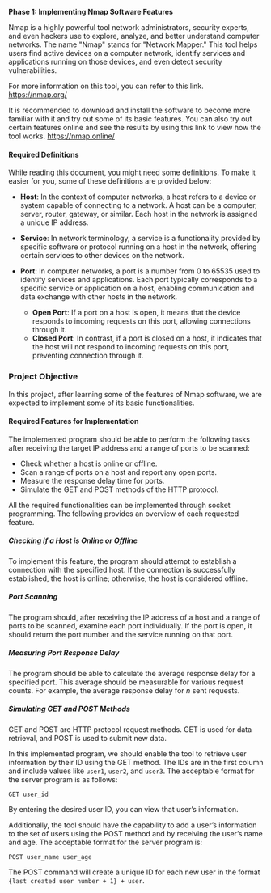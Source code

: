**Phase 1: Implementing Nmap Software Features**

Nmap is a highly powerful tool network administrators, security experts, and even hackers use to explore, analyze, and better understand computer networks. The name "Nmap" stands for "Network Mapper." This tool helps users find active devices on a computer network, identify services and applications running on those devices, and even detect security vulnerabilities.

For more information on this tool, you can refer to this link.
https://nmap.org/

It is recommended to download and install the software to become more familiar with it and try out some of its basic features. You can also try out certain features online and see the results by using this link to view how the tool works.
https://nmap.online/

#### Required Definitions

While reading this document, you might need some definitions. To make it easier for you, some of these definitions are provided below:

- **Host**: In the context of computer networks, a host refers to a device or system capable of connecting to a network. A host can be a computer, server, router, gateway, or similar. Each host in the network is assigned a unique IP address.

- **Service**: In network terminology, a service is a functionality provided by specific software or protocol running on a host in the network, offering certain services to other devices on the network.

- **Port**: In computer networks, a port is a number from 0 to 65535 used to identify services and applications. Each port typically corresponds to a specific service or application on a host, enabling communication and data exchange with other hosts in the network.
  - **Open Port**: If a port on a host is open, it means that the device responds to incoming requests on this port, allowing connections through it.
  - **Closed Port**: In contrast, if a port is closed on a host, it indicates that the host will not respond to incoming requests on this port, preventing connection through it.

### Project Objective

In this project, after learning some of the features of Nmap software, we are expected to implement some of its basic functionalities.

#### Required Features for Implementation

The implemented program should be able to perform the following tasks after receiving the target IP address and a range of ports to be scanned:

- Check whether a host is online or offline.
- Scan a range of ports on a host and report any open ports.
- Measure the response delay time for ports.
- Simulate the GET and POST methods of the HTTP protocol.

All the required functionalities can be implemented through socket programming. The following provides an overview of each requested feature.

##### Checking if a Host is Online or Offline

To implement this feature, the program should attempt to establish a connection with the specified host. If the connection is successfully established, the host is online; otherwise, the host is considered offline.

##### Port Scanning

The program should, after receiving the IP address of a host and a range of ports to be scanned, examine each port individually. If the port is open, it should return the port number and the service running on that port.

##### Measuring Port Response Delay

The program should be able to calculate the average response delay for a specified port. This average should be measurable for various request counts. For example, the average response delay for *n* sent requests.

##### Simulating GET and POST Methods

GET and POST are HTTP protocol request methods. GET is used for data retrieval, and POST is used to submit new data.

In this implemented program, we should enable the tool to retrieve user information by their ID using the GET method. The IDs are in the first column and include values like `user1`, `user2`, and `user3`. The acceptable format for the server program is as follows:
```
GET user_id
```
By entering the desired user ID, you can view that user’s information.

Additionally, the tool should have the capability to add a user’s information to the set of users using the POST method and by receiving the user’s name and age. The acceptable format for the server program is:
```
POST user_name user_age
```
The POST command will create a unique ID for each new user in the format `{last created user number + 1} + user`.
